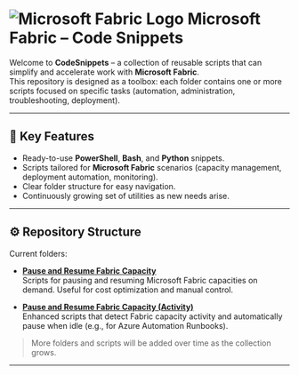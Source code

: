 # ![Microsoft Fabric Logo](|/fabric-logo.png) Microsoft Fabric – Code Snippets

Welcome to **CodeSnippets** – a collection of reusable scripts that can simplify and accelerate work with **Microsoft Fabric**.  
This repository is designed as a toolbox: each folder contains one or more scripts focused on specific tasks (automation, administration, troubleshooting, deployment).

---

## 🔑 Key Features
- Ready-to-use **PowerShell**, **Bash**, and **Python** snippets.
- Scripts tailored for **Microsoft Fabric** scenarios (capacity management, deployment automation, monitoring).
- Clear folder structure for easy navigation.
- Continuously growing set of utilities as new needs arise.

---

## ⚙️ Repository Structure

Current folders:

- [**Pause and Resume Fabric Capacity**](https://github.com/astrzala/CodeSnippets/tree/main/Pause%20and%20Resume%20Fabric%20Capacity)  
  Scripts for pausing and resuming Microsoft Fabric capacities on demand. Useful for cost optimization and manual control.  

- [**Pause and Resume Fabric Capacity (Activity)**](https://github.com/astrzala/CodeSnippets/tree/main/Pause%20and%20Resume%20Fabric%20Capacity%20(Activity))  
  Enhanced scripts that detect Fabric capacity activity and automatically pause when idle (e.g., for Azure Automation Runbooks).  

> More folders and scripts will be added over time as the collection grows.

---
